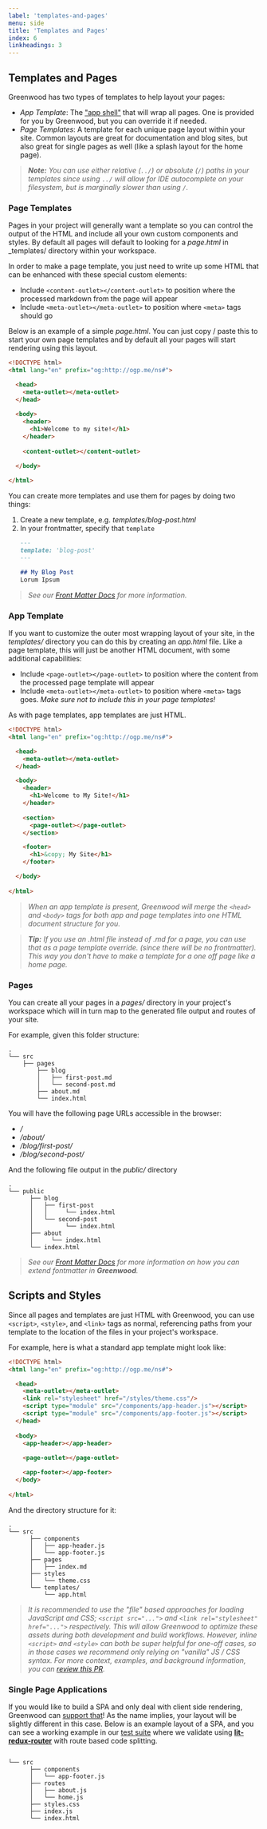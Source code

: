 ```yaml
---
label: 'templates-and-pages'
menu: side
title: 'Templates and Pages'
index: 6
linkheadings: 3
---
```


## Templates and Pages

Greenwood has two types of templates to help layout your pages:

- _App Template_: The ["app shell"](https://developers.google.com/web/fundamentals/architecture/app-shell) that will wrap all pages.  One is provided for you by Greenwood, but you can override it if needed.
- _Page Templates_:  A template for each unique page layout within your site.  Common layouts are great for documentation and blog sites, but also great for single pages as well (like a splash layout for the home page).

> _**Note:** You can use either relative (`../`) or absolute (`/`) paths in your templates since using `../` will allow for IDE autocomplete on your filesystem, but is marginally slower than using `/`._

### Page Templates
Pages in your project will generally want a template so you can control the output of the HTML and include all your own custom components and styles.  By default all pages will default to looking for a _page.html_ in _templates/ directory within your workspace.  


In order to make a page template, you just need to write up some HTML that can be enhanced with these special custom elements:
- Include `<content-outlet></content-outlet>` to position where the processed markdown from the page will appear
- Include `<meta-outlet></meta-outlet>` to position where `<meta>` tags should go 


Below is an example of a simple _page.html_.  You can just copy / paste this to start your own page templates and by default all your pages will start rendering using this layout.

```html
<!DOCTYPE html>
<html lang="en" prefix="og:http://ogp.me/ns#">

  <head>
    <meta-outlet></meta-outlet>
  </head>
  
  <body>
    <header>
      <h1>Welcome to my site!</h1>
    </header>
      
    <content-outlet></content-outlet>

  </body>
  
</html>
```

You can create more templates and use them for pages by doing two things:
1. Create a new template, e.g. _templates/blog-post.html_
1. In your frontmatter, specify that `template`
    ```md
    ---
    template: 'blog-post'
    ---

    ## My Blog Post
    Lorum Ipsum
    ```

> _See our [Front Matter Docs](/docs/front-matter#define-template) for more information._

### App Template

If you want to customize the outer most wrapping layout of your site, in the _templates/_ directory you can do this by creating an _app.html_ file.  Like a page template, this will just be another HTML document, with some additional capabilities:
- Include `<page-outlet></page-outlet>` to position where the content from the processed page template will appear
- Include `<meta-outlet></meta-outlet>` to position where `<meta>` tags goes.  _Make sure not to include this in your page templates!_

As with page templates, app templates are just HTML.

```html
<!DOCTYPE html>
<html lang="en" prefix="og:http://ogp.me/ns#">

  <head>
    <meta-outlet></meta-outlet>
  </head>

  <body>
    <header>
      <h1>Welcome to My Site!</h1>
    </header>
      
    <section>
      <page-outlet></page-outlet>
    </section>

    <footer>
      <h1>&copy; My Site</h1>
    </footer>

  </body>
  
</html>
```

> _When an app template is present, Greenwood will merge the `<head>` and `<body>` tags for both app and page templates into one HTML document structure for you._


> _**Tip:** If you use an _.html_ file instead of _.md_ for a page, you can use that as a page template override.  (since there will be no frontmatter).  This way you don't have to make a template for a one off page like a home page._

### Pages
You can create all your pages in a _pages/_ directory in your project's workspace which will in turn map to the generated file output and routes of your site.

For example, given this folder structure:
```shell
.
└── src
    ├── pages
        ├── blog
        │   ├── first-post.md
        │   └── second-post.md
        ├── about.md
        └── index.html
```

You will have the following page URLs accessible in the browser:
- _/_
- _/about/_
- _/blog/first-post/_
- _/blog/second-post/_

And the following file output in the _public/_ directory
```shell
.
└── public
      ├── blog
      │   ├── first-post
      │   │     └── index.html
      │   └── second-post
      │         └── index.html
      ├── about
      │     └── index.html
      └── index.html
```

> _See our [Front Matter Docs](/docs/front-matter#define-template) for more information on how you can extend fontmatter in **Greenwood**._

## Scripts and Styles

Since all pages and templates are just HTML with Greenwood, you can use `<script>`, `<style>`, and `<link>` tags as normal, referencing paths from your template to the location of the files in your project's workspace.

For example, here is what a standard app template might look like:
```html
<!DOCTYPE html>
<html lang="en" prefix="og:http://ogp.me/ns#">

  <head>
    <meta-outlet></meta-outlet>
    <link rel="stylesheet" href="/styles/theme.css"/>
    <script type="module" src="/components/app-header.js"></script>
    <script type="module" src="/components/app-footer.js"></script>
  </head>
  
  <body>
    <app-header></app-header>
      
    <page-outlet></page-outlet>

    <app-footer></app-footer>
  </body>
  
</html>
```

And the directory structure for it:
```shell
.
└── src
      ├── components
      │   ├── app-header.js
      │   └── app-footer.js
      ├── pages
      │   ├── index.md
      ├── styles
      │   └── theme.css
      └── templates/
          └── app.html
```

> _It is recommended to use the "file" based approaches for loading JavaScript and CSS; `<script src="...">` and `<link rel="stylesheet" href="...">` respectively.  This will allow Greenwood to optimize these assets during both development and build workflows.  However, inline `<script>` and `<style>` can both be super helpful for one-off cases, so in those cases we recommend only relying on "vanilla" JS / CSS syntax. For more context, examples, and background information, you can [review this PR](https://github.com/ProjectEvergreen/greenwood/pull/472)._

### Single Page Applications

If you would like to build a SPA and only deal with client side rendering, Greenwood can [support that](/docs/configuration#mode)!  As the name implies, your layout will be slightly different in this case.  Below is an example layout of a SPA, and you can see a working example in our [test suite](https://github.com/ProjectEvergreen/greenwood/tree/master/packages/cli/test/cases/build.config.mode-spa) where we validate using [**lit-redux-router**](https://github.com/fernandopasik/lit-redux-router) with route based code splitting.

```shell

└── src
      ├── components
      │   └── app-footer.js
      ├── routes
      │   ├── about.js
      │   └── home.js
      ├── styles.css
      ├── index.js
      └── index.html
```